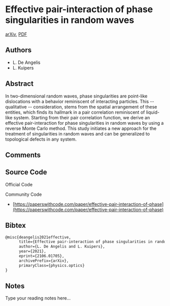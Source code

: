 
# Effective pair-interaction of phase singularities in random waves

[arXiv](https://arxiv.org/abs/2106.01705), [PDF](https://arxiv.org/pdf/2106.01705.pdf)

## Authors

- L. De Angelis
- L. Kuipers

## Abstract

In two-dimensional random waves, phase singularities are point-like dislocations with a behavior reminiscent of interacting particles. This -- qualitative -- consideration, stems from the spatial arrangement of these entities, which finds its hallmark in a pair correlation reminiscent of liquid-like system. Starting from their pair correlation function, we derive an effective pair-interaction for phase singularities in random waves by using a reverse Monte Carlo method. This study initiates a new approach for the treatment of singularities in random waves and can be generalized to topological defects in any system.

## Comments



## Source Code

Official Code



Community Code

- [https://paperswithcode.com/paper/effective-pair-interaction-of-phase](https://paperswithcode.com/paper/effective-pair-interaction-of-phase)

## Bibtex

```tex
@misc{deangelis2021effective,
      title={Effective pair-interaction of phase singularities in random waves}, 
      author={L. De Angelis and L. Kuipers},
      year={2021},
      eprint={2106.01705},
      archivePrefix={arXiv},
      primaryClass={physics.optics}
}
```

## Notes

Type your reading notes here...

